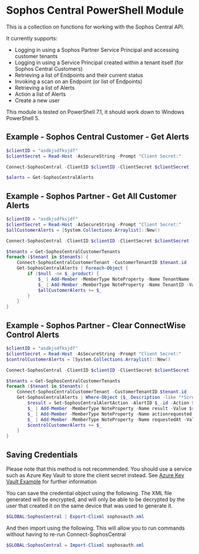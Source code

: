 # Sophos Central PowerShell Module

This is a collection on functions for working with the Sophos Central API.

It currently supports:

* Logging in using a Sophos Partner Service Principal and accessing customer tenants
* Logging in using a Service Principal created within a tenant itself (for Sophos Central Customers)
* Retrieving a list of Endpoints and their current status
* Invoking a scan on an Endpoint (or list of Endpoints)
* Retrieving a list of Alerts
* Action a list of Alerts
* Create a new user

This module is tested on PowerShell 7.1, it should work down to Windows PowerShell 5.

## Example - Sophos Central Customer - Get Alerts

``` powershell
$clientID = "asdkjsdfksjdf"
$clientSecret = Read-Host -AsSecureString -Prompt "Client Secret:"

Connect-SophosCentral -ClientID $clientID -ClientSecret $clientSecret

$alerts = Get-SophosCentralAlerts
```

## Example - Sophos Partner - Get All Customer Alerts

``` powershell
$clientID = "asdkjsdfksjdf"
$clientSecret = Read-Host -AsSecureString -Prompt "Client Secret:"
$allCustomerAlerts = [System.Collections.Arraylist]::New()

Connect-SophosCentral -ClientID $clientID -ClientSecret $clientSecret

$tenants = Get-SophosCentralCustomerTenants
foreach ($tenant in $tenants) {
    Connect-SophosCentralCustomerTenant -CustomerTenantID $tenant.id
    Get-SophosCentralAlerts | Foreach-Object {
        if ($null -ne $_.product) {
            $_ | Add-Member -MemberType NoteProperty -Name TenantName -Value $tenant.Name
            $_ | Add-Member -MemberType NoteProperty -Name TenantID -Value $tenant.ID
            $allCustomerAlerts += $_
        }
    }
}
```

## Example - Sophos Partner - Clear ConnectWise Control Alerts

``` powershell
$clientID = "asdkjsdfksjdf"
$clientSecret = Read-Host -AsSecureString -Prompt "Client Secret:"
$controlCustomerAlerts = [System.Collections.Arraylist]::New()

Connect-SophosCentral -ClientID $clientID -ClientSecret $clientSecret

$tenants = Get-SophosCentralCustomerTenants
foreach ($tenant in $tenants) {
    Connect-SophosCentralCustomerTenant -CustomerTenantID $tenant.id
    Get-SophosCentralAlerts | Where-Object {$_.Description -like "*ScreenConnect*"} | Foreach-Object {
        $result = Set-SophosCentralAlertAction -AlertID $_.id -Action $_.allowedActions[0]
        $_ | Add-Member -MemberType NoteProperty -Name result -Value $result.result
        $_ | Add-Member -MemberType NoteProperty -Name actionrequested -Value $result.action
        $_ | Add-Member -MemberType NoteProperty -Name requestedAt -Value $result.requestedAt
        $controlCustomerAlerts += $_
    }
}
```

## Saving Credentials

Please note that this method is not recommended. You should use a service such as Azure Key Vault to store the client secret instead. See [Azure Key Vault Example](./AzureKeyVaultExample.md) for further information

You can save the credential object using the following. The XML file generated will be encrypted, and will only be able to be decrypted by the user 
that created it on the same device that was used to generate it.

``` powershell
$GLOBAL:SophosCentral | Export-Clixml sophosauth.xml
```

And then import using the following. This will allow you to run commands without having to re-run Connect-SophosCentral

``` powershell
$GLOBAL:SophosCentral = Import-Clixml sophosauth.xml
```
